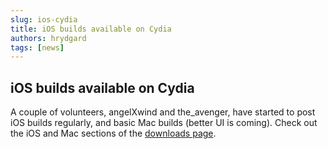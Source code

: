 ```yaml
---
slug: ios-cydia
title: iOS builds available on Cydia
authors: hrydgard
tags: [news]
---
```


## iOS builds available on Cydia

A couple of volunteers, angelXwind and the_avenger, have started to post iOS builds regularly, and basic Mac builds (better UI is coming). Check out the iOS and Mac sections of the [downloads page](/download).
